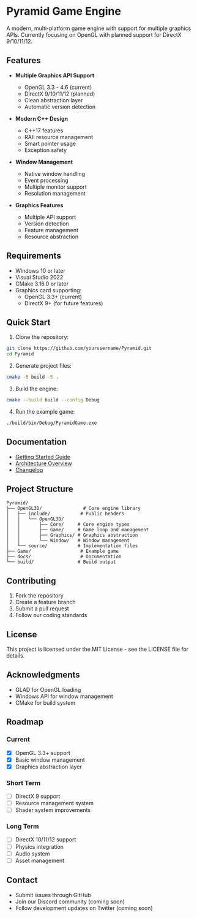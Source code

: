 # Pyramid Game Engine

A modern, multi-platform game engine with support for multiple graphics APIs. Currently focusing on OpenGL with planned support for DirectX 9/10/11/12.

## Features

- **Multiple Graphics API Support**
  - OpenGL 3.3 - 4.6 (current)
  - DirectX 9/10/11/12 (planned)
  - Clean abstraction layer
  - Automatic version detection

- **Modern C++ Design**
  - C++17 features
  - RAII resource management
  - Smart pointer usage
  - Exception safety

- **Window Management**
  - Native window handling
  - Event processing
  - Multiple monitor support
  - Resolution management

- **Graphics Features**
  - Multiple API support
  - Version detection
  - Feature management
  - Resource abstraction

## Requirements

- Windows 10 or later
- Visual Studio 2022
- CMake 3.16.0 or later
- Graphics card supporting:
  - OpenGL 3.3+ (current)
  - DirectX 9+ (for future features)

## Quick Start

1. Clone the repository:
```bash
git clone https://github.com/yourusername/Pyramid.git
cd Pyramid
```

2. Generate project files:
```bash
cmake -B build -S .
```

3. Build the engine:
```bash
cmake --build build --config Debug
```

4. Run the example game:
```bash
./build/bin/Debug/PyramidGame.exe
```

## Documentation

- [Getting Started Guide](docs/GettingStarted.md)
- [Architecture Overview](docs/Architecture.md)
- [Changelog](CHANGELOG.md)

## Project Structure

```
Pyramid/
├── OpenGL3D/               # Core engine library
│   ├── include/           # Public headers
│   │   └── OpenGL3D/
│   │       ├── Core/     # Core engine types
│   │       ├── Game/     # Game loop and management
│   │       ├── Graphics/ # Graphics abstraction
│   │       └── Window/   # Window management
│   └── source/           # Implementation files
├── Game/                  # Example game
├── docs/                  # Documentation
└── build/                # Build output
```

## Contributing

1. Fork the repository
2. Create a feature branch
3. Submit a pull request
4. Follow our coding standards

## License

This project is licensed under the MIT License - see the LICENSE file for details.

## Acknowledgments

- GLAD for OpenGL loading
- Windows API for window management
- CMake for build system

## Roadmap

### Current
- [x] OpenGL 3.3+ support
- [x] Basic window management
- [x] Graphics abstraction layer

### Short Term
- [ ] DirectX 9 support
- [ ] Resource management system
- [ ] Shader system improvements

### Long Term
- [ ] DirectX 10/11/12 support
- [ ] Physics integration
- [ ] Audio system
- [ ] Asset management

## Contact

- Submit issues through GitHub
- Join our Discord community (coming soon)
- Follow development updates on Twitter (coming soon)
